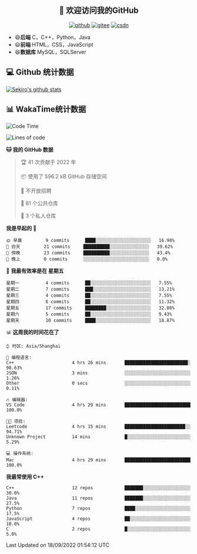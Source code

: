 <h2 align="center">👋 欢迎访问我的GitHub</h2>
<p align="center">
  <a href="https://666wxy666.github.io/"><img src="https://img.shields.io/badge/GitHub-24292e" alt="github"></a>
  <a href="https://gitee.com/wxy_666"><img src="https://img.shields.io/badge/Gitee-fe7300" alt="gitee"></a>
  <a href="https://blog.csdn.net/WXY_666"><img src="https://img.shields.io/badge/CSDN-cf000e" alt="csdn"></a>
</p>

- 😄**后端** C，C++，Python，Java
- 😃**前端** HTML，CSS，JavaScript
- 😆**数据库** MySQL，SQLServer

## 💻 Github 统计数据
[![Sekiro's github stats](https://github-readme-stats.vercel.app/api?username=666WXY666)](https://666wxy666.github.io/)

## 📊 WakaTime统计数据

<!--START_SECTION:waka-->
![Code Time](http://img.shields.io/badge/Code%20Time-1%2C349%20hrs%2011%20mins-blue)

![Lines of code](https://img.shields.io/badge/%E4%BB%8E%E3%80%8CHello%20World%E3%80%8D%E8%B5%B7%E6%88%91%E5%B7%B2%E7%BB%8F%E5%86%99%E4%BA%86--287%20Thousand%20%E8%A1%8C%E4%BB%A3%E7%A0%81-blue)

**🐱 我的 GitHub 数据** 

> 🏆 41 次贡献于 2022 年
 > 
> 📦  使用了 596.2 kB GitHub 存储空间 
 > 
> 🚫 不开放招聘
 > 
> 📜 81 个公共仓库 
 > 
> 🔑 3 个私人仓库  
 > 
**我是早起的 🐤** 

```text
🌞 早晨         9 commits      ████░░░░░░░░░░░░░░░░░░░░░   16.98% 
🌆 白天         21 commits     ██████████░░░░░░░░░░░░░░░   39.62% 
🌃 傍晚         23 commits     ██████████░░░░░░░░░░░░░░░   43.4% 
🌙 晚上         0 commits      ░░░░░░░░░░░░░░░░░░░░░░░░░   0.0%

```
📅 **我最有效率是在 星期五** 

```text
星期一          4 commits      ██░░░░░░░░░░░░░░░░░░░░░░░   7.55% 
星期二          7 commits      ███░░░░░░░░░░░░░░░░░░░░░░   13.21% 
星期三          4 commits      ██░░░░░░░░░░░░░░░░░░░░░░░   7.55% 
星期四          6 commits      ██░░░░░░░░░░░░░░░░░░░░░░░   11.32% 
星期五          17 commits     ████████░░░░░░░░░░░░░░░░░   32.08% 
星期六          5 commits      ██░░░░░░░░░░░░░░░░░░░░░░░   9.43% 
星期天          10 commits     ████░░░░░░░░░░░░░░░░░░░░░   18.87%

```


📊 **这周我的时间花在了** 

```text
⌚︎ 时区: Asia/Shanghai

💬 编程语言: 
C++                      4 hrs 26 mins       ████████████████████████░   98.63% 
JSON                     3 mins              ░░░░░░░░░░░░░░░░░░░░░░░░░   1.26% 
Other                    0 secs              ░░░░░░░░░░░░░░░░░░░░░░░░░   0.11%

🔥 编辑器: 
VS Code                  4 hrs 29 mins       █████████████████████████   100.0%

🐱‍💻 项目: 
Leetcode                 4 hrs 15 mins       ███████████████████████░░   94.71% 
Unknown Project          14 mins             █░░░░░░░░░░░░░░░░░░░░░░░░   5.29%

💻 操作系统: 
Mac                      4 hrs 29 mins       █████████████████████████   100.0%

```

**我最常使用 C++** 

```text
C++                      12 repos            ███████░░░░░░░░░░░░░░░░░░   30.0% 
Java                     11 repos            ███████░░░░░░░░░░░░░░░░░░   27.5% 
Python                   7 repos             ████░░░░░░░░░░░░░░░░░░░░░   17.5% 
JavaScript               4 repos             ██░░░░░░░░░░░░░░░░░░░░░░░   10.0% 
C                        2 repos             █░░░░░░░░░░░░░░░░░░░░░░░░   5.0%

```



 Last Updated on 18/09/2022 01:54:12 UTC
<!--END_SECTION:waka-->

<!--
**666WXY666/666WXY666** is a ✨ _special_ ✨ repository because its `README.md` (this file) appears on your GitHub profile.

Here are some ideas to get you started:

- 🔭 I’m currently working on ...
- 🌱 I’m currently learning ...
- 👯 I’m looking to collaborate on ...
- 🤔 I’m looking for help with ...
- 💬 Ask me about ...
- 📫 How to reach me: ...
- 😄 Pronouns: ...
- ⚡ Fun fact: ...
-->
